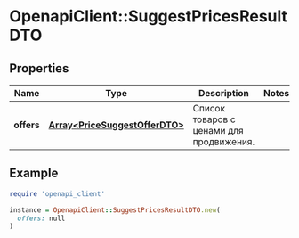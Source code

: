 # OpenapiClient::SuggestPricesResultDTO

## Properties

| Name | Type | Description | Notes |
| ---- | ---- | ----------- | ----- |
| **offers** | [**Array&lt;PriceSuggestOfferDTO&gt;**](PriceSuggestOfferDTO.md) | Список товаров с ценами для продвижения. |  |

## Example

```ruby
require 'openapi_client'

instance = OpenapiClient::SuggestPricesResultDTO.new(
  offers: null
)
```

